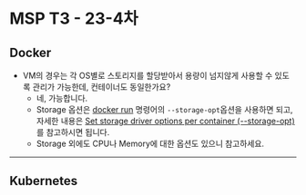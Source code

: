 
# MSP T3 - 23-4차


## Docker

- VM의 경우는 각 OS별로 스토리지를 할당받아서 용량이 넘지않게 사용할 수 있도록 관리가 가능한데, 컨테이너도 동일한가요?
  - 네, 가능합니다.
  - Storage 옵션은 [docker run](https://docs.docker.com/engine/reference/commandline/run/) 명령어의 `--storage-opt`옵션을 사용하면 되고, 자세한 내용은 [Set storage driver options per container (--storage-opt)](https://docs.docker.com/engine/reference/commandline/run/#storage-opt)를 참고하시면 됩니다.
  - Storage 외에도 CPU나 Memory에 대한 옵션도 있으니 참고하세요.


---

## Kubernetes
